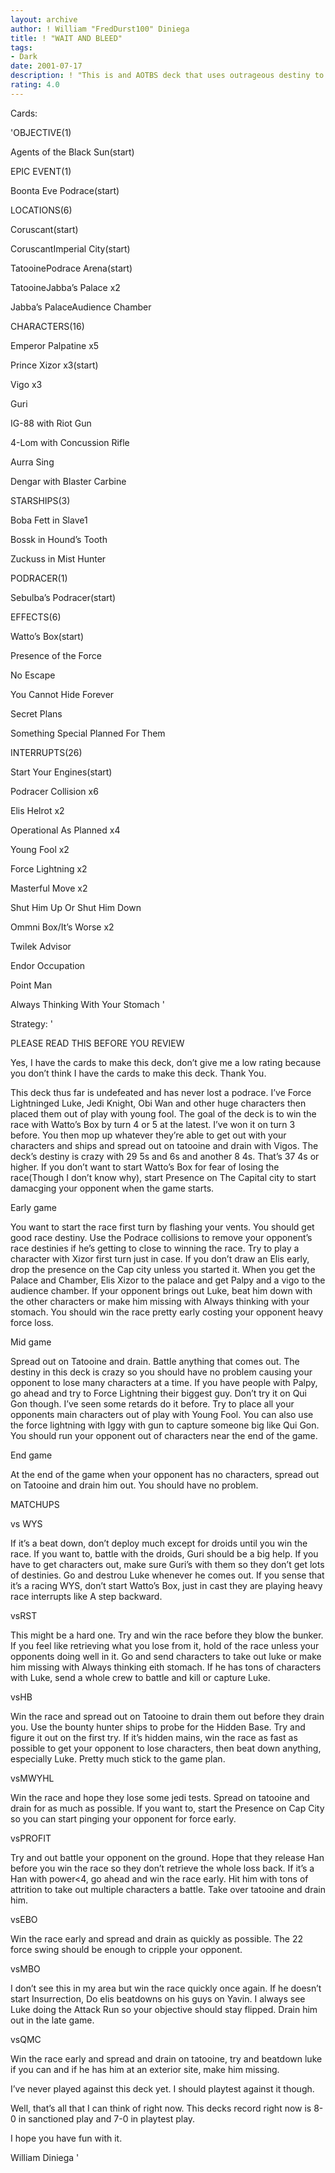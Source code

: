 ```yaml
---
layout: archive
author: ! William "FredDurst100" Diniega
title: ! "WAIT AND BLEED"
tags:
- Dark
date: 2001-07-17
description: ! "This is and AOTBS deck that uses outrageous destiny to winna the race and outbattle your opponent. Totally undefeated."
rating: 4.0
---
```

Cards: 

'OBJECTIVE(1)

Agents of the Black Sun(start)


EPIC EVENT(1)

Boonta Eve Podrace(start)


LOCATIONS(6)

Coruscant(start)

CoruscantImperial City(start)

TatooinePodrace Arena(start)

TatooineJabba’s Palace x2

Jabba’s PalaceAudience Chamber


CHARACTERS(16)

Emperor Palpatine x5

Prince Xizor x3(start)

Vigo x3

Guri

IG-88 with Riot Gun

4-Lom with Concussion Rifle

Aurra Sing

Dengar with Blaster Carbine


STARSHIPS(3)

Boba Fett in Slave1

Bossk in Hound’s Tooth

Zuckuss in Mist Hunter


PODRACER(1)

Sebulba’s Podracer(start)


EFFECTS(6)

Watto’s Box(start)

Presence of the Force

No Escape

You Cannot Hide Forever

Secret Plans

Something Special Planned For Them


INTERRUPTS(26)

Start Your Engines(start)

Podracer Collision x6

Elis Helrot x2

Operational As Planned x4

Young Fool x2

Force Lightning x2

Masterful Move x2

Shut Him Up Or Shut Him Down

Ommni Box/It’s Worse x2

Twilek Advisor

Endor Occupation

Point Man

Always Thinking With Your Stomach  '

Strategy: '

PLEASE READ THIS BEFORE YOU REVIEW

Yes, I have the cards to make this deck, don’t give me a low rating because you don’t think I have the cards to make this deck. Thank You.



This deck thus far is undefeated and has never lost a podrace. I’ve Force Lightninged Luke, Jedi Knight, Obi Wan and other huge characters then placed them out of play with young fool. The goal of the deck is to win the race with Watto’s Box by turn 4 or 5 at the latest. I’ve won it on turn 3 before. You then mop up whatever they’re able to get out with your characters and ships and spread out on tatooine and drain with Vigos. The deck’s destiny is crazy with 29 5s and 6s and another 8 4s. That’s 37 4s or higher. If you don’t want to start Watto’s Box for fear of losing the race(Though I don’t know why), start Presence on The Capital city to start damacging your opponent when the game starts.


Early game

You want to start the race first turn by flashing your vents. You should get good race destiny. Use the Podrace collisions to remove your opponent’s race destinies if he’s getting to close to winning the race. Try to play a character with Xizor first turn just in case. If you don’t draw an Elis early, drop the presence on the Cap city unless you started it. When you get the Palace and Chamber, Elis Xizor to the palace  and get Palpy and a vigo to the audience chamber. If your opponent brings out Luke, beat him down with the other characters or make him missing with Always thinking with your stomach. You should win the race pretty early costing your opponent heavy force loss.


Mid game

Spread out on Tatooine and drain. Battle anything that comes out. The destiny in this deck is crazy so you should have no problem causing your opponent to lose many characters at a time. If you have people with Palpy, go ahead and try to Force Lightning their biggest guy. Don’t try it on Qui Gon though. I’ve seen some retards do it before. Try to place all your opponents main characters out of play with Young Fool. You can also use the force lightning with Iggy with gun to capture someone big like Qui Gon. You should run your opponent out of characters near the end of the game.


End game

At the end of the game when your opponent has no characters, spread out on Tatooine and drain him out. You should have no problem.


MATCHUPS


vs WYS

If it’s a beat down, don’t deploy much except for droids until you win the race. If you want to, battle with the droids, Guri should be a big help. If you have to get characters out, make sure Guri’s with them so they don’t get lots of destinies. Go and destrou Luke whenever he comes out. If you sense that it’s a racing WYS, don’t start Watto’s Box, just in cast they are playing heavy race interrupts like A step backward.


vsRST

This might be a hard one. Try and win the race before they blow the bunker. If you feel like retrieving what you lose from it, hold of the race unless your opponents doing well in it. Go and send characters to take out luke or make him missing with Always thinking eith stomach. If he has tons of characters with Luke, send a whole crew to battle and kill or capture Luke.


vsHB

Win the race and spread out on Tatooine to drain them out before they drain you. Use the bounty hunter ships to probe for the Hidden Base. Try and figure it out on the first try. If it’s hidden mains, win the race as fast as possible to get your opponent to lose characters, then beat down anything, especially Luke. Pretty much stick to the game plan.


vsMWYHL

Win the race and hope they lose some jedi tests. Spread on tatooine and drain for as much as possible. If you want to, start the Presence on Cap City so you can start pinging your opponent for force early.


vsPROFIT

Try and out battle your opponent on the ground. Hope that they release Han before you win the race so they don’t retrieve the whole loss back. If it’s a Han with power<4, go ahead and win the race early. Hit him with tons of attrition to take out multiple characters a battle. Take over tatooine and drain him.


vsEBO

Win the race early and spread and drain as quickly as possible. The 22 force swing should be enough to cripple your opponent.


vsMBO

I don’t see this in my area but win the race quickly once again. If he doesn’t start Insurrection, Do elis beatdowns on his guys on Yavin. I always see Luke doing the Attack Run so your objective should stay flipped. Drain him out in the late game.


vsQMC

Win the race early and spread and drain on tatooine, try and beatdown luke if you can and if he has him at an exterior site, make him missing.

I’ve never played against this deck yet. I should playtest against it though.



Well, that’s all that I can think of right now. This decks record right now is 8-0 in sanctioned play and 7-0 in playtest play.


I hope you have fun with it.



William Diniega '
